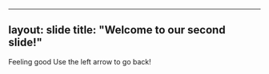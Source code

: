 ---
layout: slide
title: "Welcome to our second slide!"
--
Feeling good
Use the left arrow to go back!
